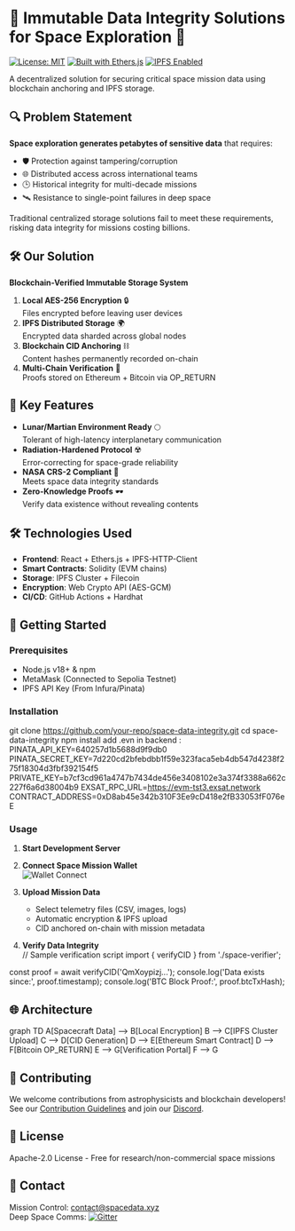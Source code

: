 # 🌌 Immutable Data Integrity Solutions for Space Exploration 🚀

[![License: MIT](https://img.shields.io/badge/License-MIT-yellow.svg)](https://opensource.org/licenses/MIT)
[![Built with Ethers.js](https://img.shields.io/badge/Built%20with-Ethers.js-blue)](https://docs.ethers.org/)
[![IPFS Enabled](https://img.shields.io/badge/IPFS-Enabled-65C2CB)](https://ipfs.tech/)

A decentralized solution for securing critical space mission data using blockchain anchoring and IPFS storage.

## 🔍 Problem Statement
**Space exploration generates petabytes of sensitive data** that requires:
- 🛡️ Protection against tampering/corruption
- 🌐 Distributed access across international teams
- 🕒 Historical integrity for multi-decade missions
- 🛰️ Resistance to single-point failures in deep space

Traditional centralized storage solutions fail to meet these requirements, risking data integrity for missions costing billions.

## 🛠️ Our Solution
**Blockchain-Verified Immutable Storage System**
1. **Local AES-256 Encryption** 🔒  
   Files encrypted before leaving user devices
2. **IPFS Distributed Storage** 🌍  
   Encrypted data sharded across global nodes
3. **Blockchain CID Anchoring** ⛓️  
   Content hashes permanently recorded on-chain
4. **Multi-Chain Verification** 🔗  
   Proofs stored on Ethereum + Bitcoin via OP_RETURN

## 🚀 Key Features
- **Lunar/Martian Environment Ready** 🌕  
  Tolerant of high-latency interplanetary communication
- **Radiation-Hardened Protocol** ☢️  
  Error-correcting for space-grade reliability
- **NASA CRS-2 Compliant** 📜  
  Meets space data integrity standards
- **Zero-Knowledge Proofs** 🕶️  
  Verify data existence without revealing contents

## 🛠️ Technologies Used
- **Frontend**: React + Ethers.js + IPFS-HTTP-Client
- **Smart Contracts**: Solidity (EVM chains)
- **Storage**: IPFS Cluster + Filecoin
- **Encryption**: Web Crypto API (AES-GCM)
- **CI/CD**: GitHub Actions + Hardhat

## 🚀 Getting Started

### Prerequisites
- Node.js v18+ & npm
- MetaMask (Connected to Sepolia Testnet)
- IPFS API Key (From Infura/Pinata)

### Installation
git clone https://github.com/your-repo/space-data-integrity.git
cd space-data-integrity
npm install
add .evn in backend :
PINATA_API_KEY=640257d1b5688d9f9db0
PINATA_SECRET_KEY=7d220cd2bfebdbb1f59e323faca5eb4db547d4238f275f18304d3fbf392154f5
PRIVATE_KEY=b7cf3cd961a4747b7434de456e3408102e3a374f3388a662c227f6a6d38004b9
EXSAT_RPC_URL=https://evm-tst3.exsat.network
CONTRACT_ADDRESS=0xD8ab45e342b310F3Ee9cD418e2fB33053fF076eE


### Usage
1. **Start Development Server**

2. **Connect Space Mission Wallet**  
   ![Wallet Connect](https://i.imgur.com/3JYFQ7a.png)

3. **Upload Mission Data**  
   - Select telemetry files (CSV, images, logs)
   - Automatic encryption & IPFS upload
   - CID anchored on-chain with mission metadata

4. **Verify Data Integrity**  
// Sample verification script
import { verifyCID } from './space-verifier';

const proof = await verifyCID('QmXoypizj...');
console.log('Data exists since:', proof.timestamp);
console.log('BTC Block Proof:', proof.btcTxHash);


## 🌐 Architecture
graph TD
A[Spacecraft Data] --> B[Local Encryption]
B --> C[IPFS Cluster Upload]
C --> D[CID Generation]
D --> E[Ethereum Smart Contract]
D --> F[Bitcoin OP_RETURN]
E --> G[Verification Portal]
F --> G


## 🤝 Contributing
We welcome contributions from astrophysicists and blockchain developers!  
See our [Contribution Guidelines](CONTRIBUTING.md) and join our [Discord](https://discord.gg/spacechain).

## 📜 License
Apache-2.0 License - Free for research/non-commercial space missions

## 📡 Contact
Mission Control: [contact@spacedata.xyz](mailto:contact@spacedata.xyz)  
Deep Space Comms: [![Gitter](https://badges.gitter.im/space-data-integrity/community.svg)](https://gitter.im/space-data-integrity/community)
